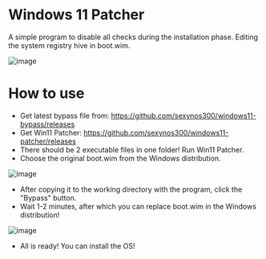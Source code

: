 # Windows 11 Patcher
A simple program to disable all checks during the installation phase. Editing the system registry hive in boot.wim.

![image](https://user-images.githubusercontent.com/36841703/202149977-37de40b0-4de9-4c5f-9691-b1ac8019e86f.png)

# How to use
- Get latest bypass file from: https://github.com/sexynos300/windows11-bypass/releases
- Get Win11 Patcher: https://github.com/sexynos300/windows11-patcher/releases 
- There should be 2 executable files in one folder! Run Win11 Patcher.
- Choose the original boot.wim from the Windows distribution.

![image](https://user-images.githubusercontent.com/36841703/202152438-b8b5ba1e-dfc0-49c1-aa29-71bf90b6b59c.png)
- After copying it to the working directory with the program, click the "Bypass" button.
- Wait 1-2 minutes, after which you can replace boot.wim in the Windows distribution!

![image](https://user-images.githubusercontent.com/36841703/202152988-f88b194e-4ca5-444b-8ad7-536209219910.png)
- All is ready! You can install the OS!
